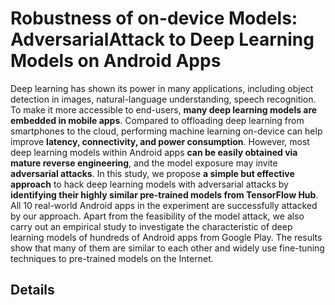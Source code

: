 # Robustness of on-device Models: AdversarialAttack to Deep Learning Models on Android Apps
Deep learning has shown its power in many applications, including object detection in images, natural-language understanding, speech recognition. To make it more accessible to
end-users, __many deep learning models are embedded in mobile apps__. Compared to offloading deep learning from smartphones to the cloud, performing machine learning on-device can help improve __latency, connectivity, and power consumption__. However, most deep learning models within Android apps __can be easily obtained via mature reverse engineering__, and the model exposure may invite __adversarial attacks__. In this study, we propose __a simple but effective approach__ to hack deep learning models with adversarial attacks by __identifying their highly similar pre-trained models from TensorFlow Hub__. All 10 real-world Android apps in the experiment are successfully attacked by our approach. Apart from the feasibility of the model attack, we also carry out an empirical study to investigate the characteristic of deep learning models of hundreds of Android apps from Google Play. The results show that many of them are similar to each other and widely use fine-tuning techniques to pre-trained models on the Internet.

## Details

